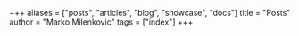 +++
aliases = ["posts", "articles", "blog", "showcase", "docs"]
title = "Posts"
author = "Marko Milenkovic"
tags = ["index"]
+++
